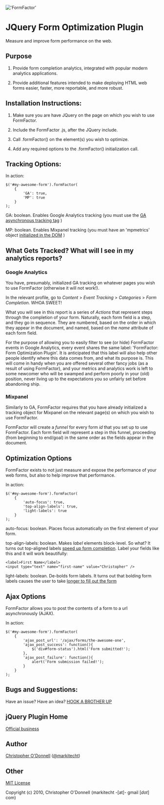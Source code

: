 !['FormFactor'](http://github.com/markitecht/FormFactor/raw/master/FormFactor.jpg)

# JQuery Form Optimization Plugin

Measure and improve form performance on the web.


## Purpose

1) Provide form completion analytics, integrated with popular modern analytics applications.

2) Provide additional features intended to make deploying HTML web forms easier, faster, more reportable, and more robust.

## Installation Instructions:

1) Make sure you are have JQuery on the page on which you wish to use FormFactor.

2) Include the FormFactor .js, after the JQuery include.

3) Call .formFactor() on the element(s) you wish to optimize.

4) Add any required options to the .formFactor() initialization call.


## Tracking Options:

In action:

	$('#my-awesome-form').formFactor(
		{
			'GA': true,
			'MP': true
		}
	);

GA: boolean. Enables Google Analytics tracking (you must use the [GA asynchronous tracking tag](http://bit.ly/dgzkvC) )

MP: boolean. Enables Mixpanel tracking (you must have an 'mpmetrics' object [initialized in the DOM](http://bit.ly/bsyV3V) )

## What Gets Tracked? What will I see in my analytics reports?

### Google Analytics

You have, presumably, initialized GA tracking on whatever pages you wish to use FormFactor (otherwise it will not work!).

In the relevant profile, go to *Content* > *Event Tracking* > *Categories* > *Form Completion*. WHOA SWEET!

What you will see in this report is a series of *Actions* that represent steps through the completion of your form. Naturally, each form field is a step, and they go in sequence. They are numbered, based on the order in which they appear in the document, and named, based on the _name_ attribute of each form field.

For the purpose of allowing you to easily filter to see (or hide) FormFactor events in Google Analytics, every event shares the same label: 'FormFactor: Form Optimization Plugin'. It is anticipated that this label will also help other people identify where this data comes from, and what its purpose is. This will come in handy when you are offered several other fancy jobs (as a result of using FormFactor), and your metrics and analytics work is left to some newcomer who will be swamped and perform poorly in your (old) position, never living up to the expectations you so unfairly set before abandoning ship.

### Mixpanel

Similarly to GA, FormFactor requires that you have already initialized a tracking object for Mixpanel on the relevant page(s) on which you wish to use FormFactor.

FormFactor will create a *funnel* for every form *id* that you set up to use FormFactor. Each form field will represent a step in this funnel, proceeding (from beginning to end/goal) in the same order as the fields appear in the document.

## Optimization Options

FormFactor exists to not just measure and expose the performance of your web forms, but also to help improve that performance.

In action:

	$('#my-awesome-form').formFactor(
		{
			'auto-focus': true,
			'top-align-labels': true,
			'light-labels': true
		}
	);

auto-focus: boolean. Places focus automatically on the first element of your form.

top-align-labels: boolean. Makes *label* elements block-level. So what? It turns out top-aligned labels [speed up form completion](http://uxmovement.com/design-articles/faster-with-top-aligned-labels). Label your fields like this and it will work beautifully:

	<label>First Name</label>
	<input type="text" name="first-name" value="Christopher" />
	
light-labels: boolean. De-bolds form labels. It turns out that bolding form labels causes the user to take [longer to fill out the form](http://www.uxmatters.com/mt/archives/2006/07/label-placement-in-forms.php)
	
## Ajax Options

FormFactor allows you to post the contents of a form to a url asynchronously (AJAX).

In action:

	$('#my-awesome-form').formFactor(
		{
			'ajax_post_url': '/ajax/forms/the-awesome-one',
			'ajax_post_success': function(){
				$('div#form-status').html('Form submitted!');
			},
			'ajax_post_failure': function(){
				alert('Form submission failed!');
			}
		}
	);


## Bugs and Suggestions:

Have an issue? Have an idea? [HOOK A BROTHER UP](http://github.com/markitecht/FormFactor/issues)

## jQuery Plugin Home

[Official business](http://plugins.jquery.com/project/FormFactor)

## Author

[Christopher O'Donnell](http://markitecht.tumblr.com) ([@markitecht](http://twitter.com/markitecht))

## Other

[MIT License](http://www.opensource.org/licenses/mit-license.php)

Copyright (c) 2010, Christopher O'Donnell (markitecht -[at]- gmail [*dot*] com)
